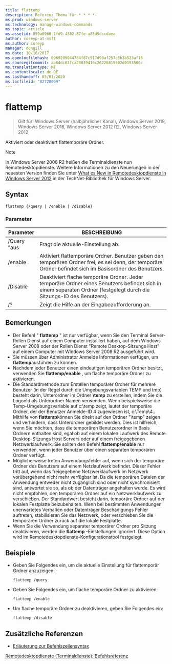 ```yaml
---
title: flattemp
description: Referenz Thema für * * * *-
ms.prod: windows-server
ms.technology: manage-windows-commands
ms.topic: article
ms.assetid: 059a0960-1fd9-4382-87fe-a85d5dccdaea
author: coreyp-at-msft
ms.author: coreyp
manager: dongill
ms.date: 10/16/2017
ms.openlocfilehash: 0969209044784f87c917d90af257c5b3b523af16
ms.sourcegitcommit: ab64dc83fca28039416c26226815502d0193500c
ms.translationtype: MT
ms.contentlocale: de-DE
ms.lasthandoff: 05/01/2020
ms.locfileid: "82720099"
---
```

# <a name="flattemp"></a>flattemp

> Gilt für: Windows Server (halbjährlicher Kanal), Windows Server 2019, Windows Server 2016, Windows Server 2012 R2, Windows Server 2012

Aktiviert oder deaktiviert flattemporäre Ordner.


> [!NOTE]
> In Windows Server 2008 R2 heißen die Terminaldienste nun Remotedesktopdienste. Weitere Informationen zu den Neuerungen in der neuesten Version finden Sie unter [What es New in Remotedesktopdienste in Windows Server 2012](https://technet.microsoft.com/library/hh831527) in der TechNet-Bibliothek für Windows Server.

## <a name="syntax"></a>Syntax
```
flattemp {/query | /enable | /disable}
```

### <a name="parameters"></a>Parameter
|Parameter|BESCHREIBUNG|
|-------|--------|
|/Query "aus|Fragt die aktuelle-Einstellung ab.|
|/enable|Aktiviert flattemporäre Ordner. Benutzer geben den temporären Ordner frei, es sei denn, der temporäre Ordner befindet sich im Basisordner des Benutzers.|
|/Disable|Deaktiviert flache temporäre Ordner. Jeder temporäre Ordner eines Benutzers befindet sich in einem separaten Ordner (festgelegt durch die Sitzungs-ID des Benutzers).|
|/?|Zeigt die Hilfe an der Eingabeaufforderung an.|

## <a name="remarks"></a>Bemerkungen
-   Der Befehl " **flattemp** " ist nur verfügbar, wenn Sie den Terminal Server-Rollen Dienst auf einem Computer installiert haben, auf dem Windows Server 2008 oder der Rollen Dienst "Remote Desktop-Sitzungs Host" auf einem Computer mit Windows Server 2008 R2 ausgeführt wird.
-   Sie müssen über Administrator Anmelde Informationen verfügen, um **flattemp**ausführen zu können.
-   Nachdem jeder Benutzer einen eindeutigen temporären Ordner besitzt, verwenden Sie **flattemp/enable** , um flache temporäre Ordner zu aktivieren.
-   Die Standardmethode zum Erstellen temporärer Ordner für mehrere Benutzer (in der Regel durch die Umgebungsvariablen TEMP und tmp) besteht darin, Unterordner im Ordner **\temp** zu erstellen, indem Sie die LogonId als Unterordner Namen verwenden. Wenn beispielsweise die Temp-Umgebungsvariable auf c:\temp zeigt, lautet der temporäre Ordner, der der Benutzer Anmelde-ID 4 zugewiesen ist, c:\Temp\4.. Mithilfe von **flattemp**können Sie direkt auf den Ordner "\temp" zeigen und verhindern, dass Unterordner gebildet werden. Dies ist hilfreich, wenn Sie möchten, dass die temporären Benutzerordner in Basis Ordnern enthalten sind, egal ob auf einem lokalen Laufwerk des Remote Desktop-Sitzungs Host Servers oder auf einem freigegebenen Netzwerklaufwerk. Sie sollten den Befehl **flattemp/enable** nur verwenden, wenn jeder Benutzer über einen separaten temporären Ordner verfügt.
-   Möglicherweise treten Anwendungsfehler auf, wenn sich der temporäre Ordner des Benutzers auf einem Netzlaufwerk befindet. Dieser Fehler tritt auf, wenn das freigegebene Netzwerklaufwerk im Netzwerk vorübergehend nicht mehr verfügbar ist. Da die temporären Dateien der Anwendung entweder nicht zugänglich sind oder nicht synchronisiert sind, antwortet sie so, als ob der Datenträger angehalten wurde. Es wird nicht empfohlen, den temporären Ordner auf ein Netzwerklaufwerk zu verschieben. Der Standardwert besteht darin, temporäre Ordner auf der lokalen Festplatte beizubehalten. Wenn bei bestimmten Anwendungen unerwartetes Verhalten oder Datenträger Beschädigungs Fehler auftreten, stabilisieren Sie das Netzwerk, oder verschieben Sie die temporären Ordner zurück auf die lokale Festplatte.
-   Wenn Sie die Verwendung separater temporärer Ordner pro Sitzung deaktivieren, werden die **flattemp** -Einstellungen ignoriert. Diese Option wird im Remotedesktopdienste-Konfigurationstool festgelegt.

## <a name="examples"></a>Beispiele
-   Geben Sie Folgendes ein, um die aktuelle Einstellung für flattemporär Ordner anzuzeigen:
    ```
    flattemp /query
    ```
-   Geben Sie Folgendes ein, um flache temporäre Ordner zu aktivieren:
    ```
    flattemp /enable
    ```
-   Um flache temporäre Ordner zu deaktivieren, geben Sie Folgendes ein:
    ```
    flattemp /disable
    ```

## <a name="additional-references"></a>Zusätzliche Referenzen
- [Erläuterung zur Befehlszeilensyntax](command-line-syntax-key.md)

[Remotedesktopdienste (Terminaldienste): Befehlsreferenz](remote-desktop-services-terminal-services-command-reference.md)

